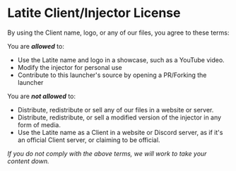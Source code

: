 ﻿# Latite Client/Injector License

By using the Client name, logo, or any of our files, you agree to these terms:

You are ***allowed*** to:

- Use the Latite name and logo in a showcase, such as a YouTube video.
- Modify the injector for personal use
- Contribute to this launcher's source by opening a PR/Forking the launcher

You are ***not allowed*** to:

- Distribute, redistribute or sell any of our files in a website or server.
- Distribute, redistribute, or sell a modified version of the injector in any form of media.
- Use the Latite name as a Client in a website or Discord server, as if it's an official Client server, or claiming to
  be official.

*If you do not comply with the above terms, we will work to take your content down.*
